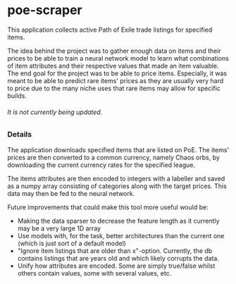 # poe-scraper
This application collects active Path of Exile trade listings for specified items. 

The idea behind the project was to gather enough data on items and their prices to be able to train a neural network model to learn what combinations of item attributes and their respective values that made an item valuable. The end goal for the project was to be able to price items. Especially, it was meant to be able to predict rare items' prices as they are usually very hard to price due to the many niche uses that rare items may allow for specific builds.

###### It is not currently being updated.

### Details
The application downloads specified items that are listed on PoE. The items' prices are then converted to a common currency, namely Chaos orbs, by downloading the current currency rates for the specified league. 

The items attributes are then encoded to integers with a labeller and saved as a numpy array consisting of categories along with the target prices. This data may then be fed to the neural network.

Future improvements that could make this tool more useful would be: 
* Making the data sparser to decrease the feature length as it currently may be a very large 1D array 
* Use models with, for the task, better architectures than the current one (which is just sort of a default model)
* "Ignore item listings that are older than x"-option. Currently, the db contains listings that are years old and which likely corrupts the data.
* Unify how attributes are encoded. Some are simply true/false whilst others contain values, some with several values, etc.
